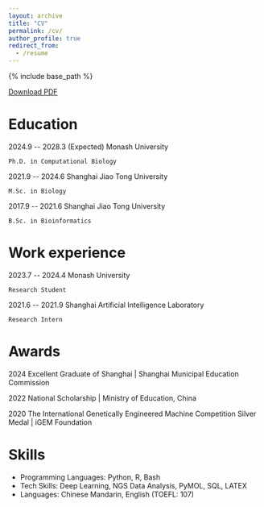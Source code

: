 ```yaml
---
layout: archive
title: "CV"
permalink: /cv/
author_profile: true
redirect_from:
  - /resume
---
```

{% include base_path %}

[Download PDF](https://zhangyumeng1sjtu.github.io/files/YumengZhang-Resume-202410.pdf)

Education
=========

2024.9 -- 2028.3 (Expected)	Monash University

    Ph.D. in Computational Biology

2021.9 -- 2024.6 			Shanghai Jiao Tong University

    M.Sc. in Biology

2017.9 -- 2021.6			Shanghai Jiao Tong University

    B.Sc. in Bioinformatics

Work experience
===============

2023.7 -- 2024.4			Monash University

    Research Student

2021.6 -- 2021.9			Shanghai Artificial Intelligence Laboratory

    Research Intern

Awards
======

2024					Excellent Graduate of Shanghai | Shanghai Municipal Education Commission

2022					National Scholarship | Ministry of Education, China

2020					The International Genetically Engineered Machine Competition Silver Medal | iGEM Foundation

Skills
======

* Programming Languages: Python, R, Bash
* Tech Skills: Deep Learning, NGS Data Analysis, PyMOL, SQL, LATEX
* Languages: Chinese Mandarin, English (TOEFL: 107)
